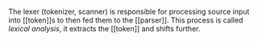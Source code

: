 The lexer (tokenizer, scanner) is responsible for processing source input into [[token]]s to then fed them to the [[parser]].
This process is called *lexical analysis*, it extracts the [[token]] and shifts further.

